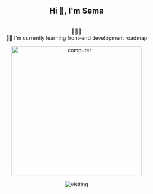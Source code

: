 <h2 align="center">Hi 👋, I'm Sema </h2>

<p align="center"> 
<br>
      🌱🌱🌱
<br>
   👩‍💻 I’m currently learning front-end development roadmap 
<br>
</p>


<p align="center"> <img src="https://images.unsplash.com/photo-1550745165-9bc0b252726f?ixlib=rb-1.2.1&ixid=MnwxMjA3fDB8MHxwaG90by1wYWdlfHx8fGVufDB8fHx8&auto=format&fit=crop&w=870&q=80" alt="computer" height='350' /> </p>
<p align='center'> <img src="https://gpvc.arturio.dev/semanuraltintas" alt="visiting" /> </p>
